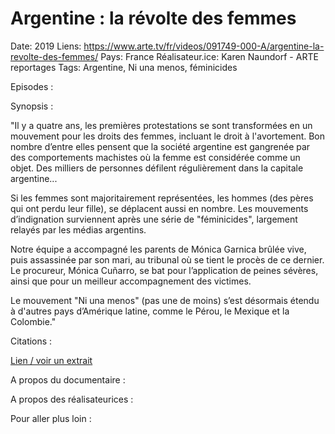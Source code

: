 # Argentine : la révolte des femmes

Date: 2019
Liens: https://www.arte.tv/fr/videos/091749-000-A/argentine-la-revolte-des-femmes/
Pays: France
Réalisateur.ice: Karen Naundorf - ARTE reportages
Tags: Argentine, Ni una menos, féminicides

Episodes : 

Synopsis : 

"Il y a quatre ans, les premières protestations se sont transformées en un mouvement pour les droits des femmes, incluant le droit à l'avortement. Bon nombre d’entre elles pensent que la société argentine est gangrenée par des comportements machistes où la femme est considérée comme un objet. Des milliers de personnes défilent régulièrement dans la capitale argentine...

Si les femmes sont majoritairement représentées, les hommes (des pères qui ont perdu leur fille), se déplacent aussi en nombre. Les mouvements d’indignation surviennent après une série de "féminicides", largement relayés par les médias argentins.

Notre équipe a accompagné les parents de Mónica Garnica brûlée vive, puis assassinée par son mari, au tribunal où se tient le procès de ce dernier. Le procureur, Mónica Cuñarro, se bat pour l’application de peines sévères, ainsi que pour un meilleur accompagnement des victimes.

Le mouvement "Ni una menos" (pas une de moins) s’est désormais étendu à d'autres pays d’Amérique latine, comme le Pérou, le Mexique et la Colombie."

Citations : 

[Lien / voir un extrait](https://www.arte.tv/fr/videos/091749-000-A/argentine-la-revolte-des-femmes/) 

A propos du documentaire : 

A propos des réalisateurices : 

Pour aller plus loin :